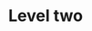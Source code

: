 ---
layout: frontend-template-documentation
sectionKey: Frontend templates
eleventyNavigation:
  parent: Mainstream browse
title: Level two
description: Mainstream browse is a topic system that groups together content by popular topics on GOV.UK.
figmaLink:
howItWorks:
  Level 2 pages link to mostly mainstream content or they can also include Whitehall content, where there is a user need. Level 2 pages can be curated or alphabetical.
examples:
  0:
    title: Curated level 2 browse page - Vehicle, tax MOT and insurance
    link: https://www.gov.uk/browse/driving/vehicle-tax-mot-insurance
  1:
    title: Alphabetical level 2 browse page - School admissions and transport to school
    link: https://www.gov.uk/browse/education/school-admissions-transport
contentSchema:
  title: mainstream_browse_page
  link: https://docs.publishing.service.gov.uk/content-schemas/mainstream_browse_page.html
contentType:
  title: mainstream_browse_page
  link: https://docs.publishing.service.gov.uk/document-types/mainstream_browse_page.html
publishingApp: collections publisher
components:
  0:
    componentName: Layout super navigation header
    componentURL: https://components.publishing.service.gov.uk/component-guide/layout_super_navigation_header
    generated: auto
    input:
  1:
    componentName: Breadcrumbs
    componentURL: ../../../components/breadcrumbs
    generated: auto
    input:
  2:
    componentName: Feedback
    componentURL: https://components.publishing.service.gov.uk/component-guide/feedback
    generated: auto
    input:
  3:
    componentName: Layout footer
    componentURL: https://components.publishing.service.gov.uk/component-guide/layout_footer
    generated: auto
    input:
  4:
    componentName: Heading
    componentURL: https://components.publishing.service.gov.uk/component-guide/heading
    generated: publisher
    input: Title (required)
  5:
    componentName: Lead paragraph
    componentURL: https://components.publishing.service.gov.uk/component-guide/lead_paragraph
    generated: publisher
    input: Description (required)
  6:
    componentName: List component
    componentURL: https://components.publishing.service.gov.uk/component-guide/list
    generated: publisher
    input: Add link to current list
  7:
    componentName: Heading
    componentURL: https://components.publishing.service.gov.uk/component-guide/heading
    generated: publisher
    input: Subtopic title (required)

---